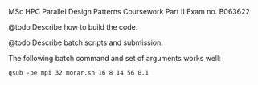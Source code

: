 MSc HPC
Parallel Design Patterns
Coursework Part II
Exam no. B063622

@todo Describe how to build the code.

@todo Describe batch scripts and submission.


The following batch command and set of arguments works well:

	qsub -pe mpi 32 morar.sh 16 8 14 56 0.1
